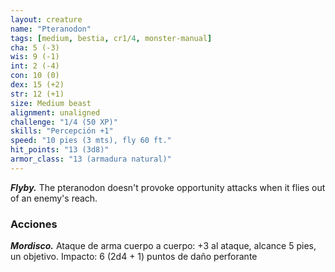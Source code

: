```yaml
---
layout: creature
name: "Pteranodon"
tags: [medium, bestia, cr1/4, monster-manual]
cha: 5 (-3)
wis: 9 (-1)
int: 2 (-4)
con: 10 (0)
dex: 15 (+2)
str: 12 (+1)
size: Medium beast
alignment: unaligned
challenge: "1/4 (50 XP)"
skills: "Percepción +1"
speed: "10 pies (3 mts), fly 60 ft."
hit_points: "13 (3d8)"
armor_class: "13 (armadura natural)"
---
```


***Flyby.*** The pteranodon doesn't provoke opportunity attacks when it flies out of an enemy's reach.

### Acciones

***Mordisco.*** Ataque de arma cuerpo a cuerpo: +3 al ataque, alcance 5 pies, un objetivo. Impacto: 6 (2d4 + 1) puntos de daño perforante